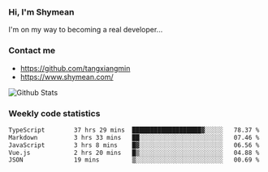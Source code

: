 ### Hi, I'm Shymean

I'm on my way to becoming a real developer...

### Contact me

- <https://github.com/tangxiangmin>
- <https://www.shymean.com/>

![Github Stats](https://github-readme-stats.vercel.app/api?username=tangxiangmin&show_icons=true&theme=dark)


###  Weekly code statistics

<!--START_SECTION:waka-->

```txt
TypeScript        37 hrs 29 mins  ███████████████████▓░░░░░   78.37 %
Markdown          3 hrs 33 mins   ██░░░░░░░░░░░░░░░░░░░░░░░   07.46 %
JavaScript        3 hrs 8 mins    █▓░░░░░░░░░░░░░░░░░░░░░░░   06.56 %
Vue.js            2 hrs 20 mins   █▒░░░░░░░░░░░░░░░░░░░░░░░   04.88 %
JSON              19 mins         ▒░░░░░░░░░░░░░░░░░░░░░░░░   00.69 %
```

<!--END_SECTION:waka-->